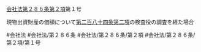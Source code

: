 [会社法第２８６条第２項](会社法＿＿＿＿第２８６条第２項)第１号

現物出資財産の価額について[第二百八十四条第二項](会社法＿＿＿＿第２８４条第２項)の検査役の調査を経た場合


#会社法
#会社法/第２８６条
#会社法/第２８６条/第２項
#会社法/第２８６条/第２項/第１号
